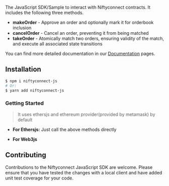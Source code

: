 The JavaScript SDK/Sample to interact
with Niftyconnect contracts. It includes the following three methods.

- **makeOrder** - Approve an order and optionally mark it for orderbook inclusion
- **cancelOrder** - Cancel an order, preventing it from being matched
- **takeOrder** - Atomically match two orders, ensuring validity of the match, and execute all associated state transitions

You can find more detailed documentation in our
[Documentation](https://github.com/NiftyConnect/document)
pages.

## Installation

```bash
$ npm i niftyconnect-js
# Or:
$ yarn add niftyconnect-js
```

### Getting Started

> It uses ethersjs and ethereum provider(provided by metamask) by default

- **For Ethersjs:** Just call the above methods directly

- **For Web3js**

## Contributing

Contributions to the Niftyconnect JavaScript SDK are welcome. Please ensure
that you have tested the changes with a local client and have added unit test
coverage for your code.
